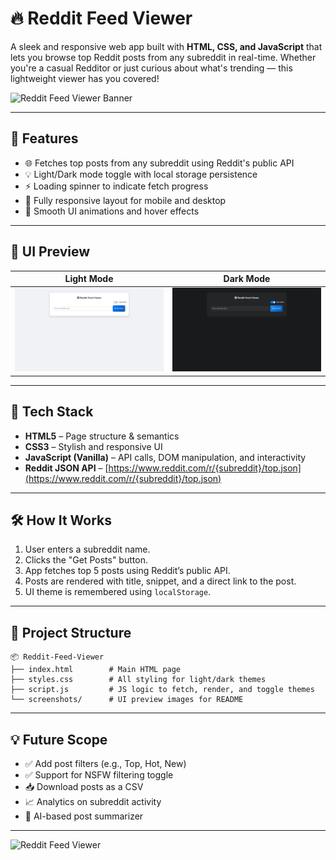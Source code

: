 
# 🔥 Reddit Feed Viewer

A sleek and responsive web app built with **HTML, CSS, and JavaScript** that lets you browse top Reddit posts from any subreddit in real-time. Whether you're a casual Redditor or just curious about what's trending — this lightweight viewer has you covered!

![Reddit Feed Viewer Banner](https://img.shields.io/badge/Built%20with-JavaScript%20%7C%20HTML%20%7C%20CSS-blue?style=flat&logo=javascript)


---

## 🚀 Features

- 🌐 Fetches top posts from any subreddit using Reddit's public API
- 💡 Light/Dark mode toggle with local storage persistence
- ⚡ Loading spinner to indicate fetch progress
- 📱 Fully responsive layout for mobile and desktop
- 🎨 Smooth UI animations and hover effects

---

## 📸 UI Preview

| Light Mode | Dark Mode |
|------------|-----------|
| ![Light UI](screenshots/light_ui.png) | ![Dark UI](screenshots/dark_ui.png) |

---

## 🧰 Tech Stack

- **HTML5** – Page structure & semantics
- **CSS3** – Stylish and responsive UI
- **JavaScript (Vanilla)** – API calls, DOM manipulation, and interactivity
- **Reddit JSON API** – [https://www.reddit.com/r/{subreddit}/top.json](https://www.reddit.com/r/{subreddit}/top.json)

---

## 🛠️ How It Works

1. User enters a subreddit name.
2. Clicks the "Get Posts" button.
3. App fetches top 5 posts using Reddit’s public API.
4. Posts are rendered with title, snippet, and a direct link to the post.
5. UI theme is remembered using `localStorage`.

---

## 📂 Project Structure

```
📦 Reddit-Feed-Viewer
├── index.html        # Main HTML page
├── styles.css        # All styling for light/dark themes
├── script.js         # JS logic to fetch, render, and toggle themes
└── screenshots/      # UI preview images for README
```

---

## 💡 Future Scope

- ✅ Add post filters (e.g., Top, Hot, New)
- ✅ Support for NSFW filtering toggle
- 📥 Download posts as a CSV
- 📈 Analytics on subreddit activity
- 🧠 AI-based post summarizer

---
![Reddit Feed Viewer](https://reddit-feed-viewer.netlify.app/)

